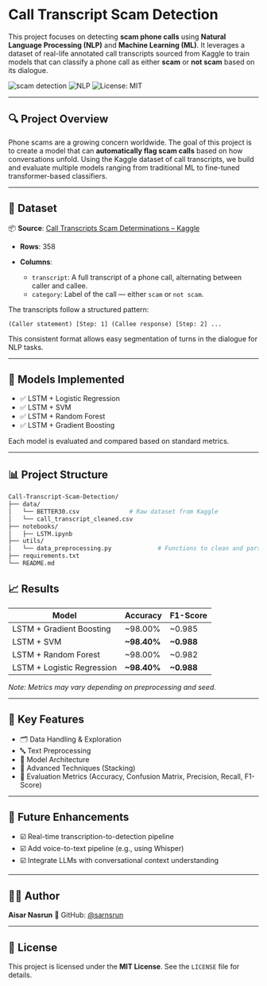 # Call Transcript Scam Detection

This project focuses on detecting **scam phone calls** using **Natural Language Processing (NLP)** and **Machine Learning (ML)**. It leverages a dataset of real-life annotated call transcripts sourced from Kaggle to train models that can classify a phone call as either **scam** or **not scam** based on its dialogue.

![scam detection](https://img.shields.io/badge/Scam-Detection-red) ![NLP](https://img.shields.io/badge/NLP-Model-blue) ![License: MIT](https://img.shields.io/badge/License-MIT-yellow.svg)

---

## 🔍 Project Overview

Phone scams are a growing concern worldwide. The goal of this project is to create a model that can **automatically flag scam calls** based on how conversations unfold. Using the Kaggle dataset of call transcripts, we build and evaluate multiple models ranging from traditional ML to fine-tuned transformer-based classifiers.

---

## 📁 Dataset

📦 **Source**: [Call Transcripts Scam Determinations – Kaggle](https://www.kaggle.com/datasets/mealss/call-transcripts-scam-determinations)

* **Rows**: 358
* **Columns**:

  * `transcript`: A full transcript of a phone call, alternating between caller and callee.
  * `category`: Label of the call — either `scam` or `not scam`.

The transcripts follow a structured pattern:

```
(Caller statement) [Step: 1] (Callee response) [Step: 2] ...
```

This consistent format allows easy segmentation of turns in the dialogue for NLP tasks.

---

## 🧠 Models Implemented

* ✅ LSTM + Logistic Regression
* ✅ LSTM + SVM
* ✅ LSTM + Random Forest
* ✅ LSTM + Gradient Boosting
  
Each model is evaluated and compared based on standard metrics.

---

## 📊 Project Structure

```bash
Call-Transcript-Scam-Detection/
├── data/
│   └── BETTER30.csv              # Raw dataset from Kaggle
│   └── call_transcript_cleaned.csv
├── notebooks/
│   ├── LSTM.ipynb
├── utils/
│   └── data_preprocessing.py             # Functions to clean and parse transcript
├── requirements.txt
└── README.md
```

## 📈 Results

| Model                       | Accuracy     | F1-Score    |
| --------------------------- | ------------ | ----------- |
| LSTM + Gradient Boosting    | \~98.00%     | \~0.985     |
| LSTM + SVM                  | **\~98.40%**     | **\~0.988**     |
| LSTM + Random Forest        | \~98.00% | \~0.982 |
| LSTM + Logistic Regression  | **\~98.40%** | **\~0.988** |

*Note: Metrics may vary depending on preprocessing and seed.*

---

## 🧩 Key Features

* 🗂️ Data Handling & Exploration
* 🔤 Text Preprocessing
* 🤖 Model Architecture
* 🧠 Advanced Techniques (Stacking)
* 🧪 Evaluation Metrics (Accuracy, Confusion Matrix, Precision, Recall, F1-Score) 
---

## 🚧 Future Enhancements

* ☑️ Real-time transcription-to-detection pipeline
* ☑️ Add voice-to-text pipeline (e.g., using Whisper)
* ☑️ Integrate LLMs with conversational context understanding

---

## 👨‍💻 Author

**Aisar Nasrun**
📂 GitHub: [@sarnsrun](https://github.com/sarnsrun)

---

## 📄 License

This project is licensed under the **MIT License**. See the `LICENSE` file for details.

